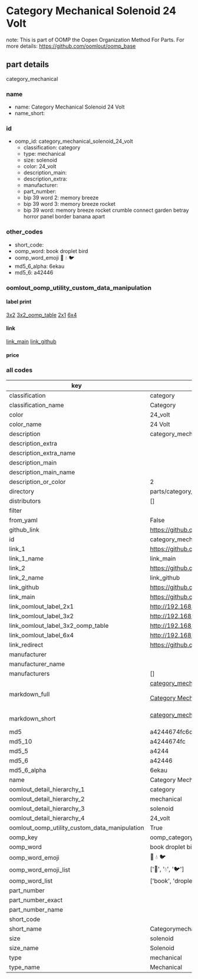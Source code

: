 # Category Mechanical Solenoid 24 Volt  

note: This is part of OOMP the Oopen Organization Method For Parts. For more details: https://github.com/oomlout/oomp_base

##  part details
  



category_mechanical



### name
* name: Category Mechanical Solenoid 24 Volt
* name_short: 
### id
* oomp_id: category_mechanical_solenoid_24_volt
  * classification: category
  * type: mechanical
  * size: solenoid
  * color: 24_volt
  * description_main: 
  * description_extra: 
  * manufacturer: 
  * part_number: 
  * bip 39 word 2: memory breeze
  * bip 39 word 3: memory breeze rocket
  * bip 39 word: memory breeze rocket crumble connect garden betray horror panel border banana apart

### other_codes
* short_code: 
* oomp_word: book droplet bird
* oomp_word_emoji :book: :droplet: :bird:
* md5_6_alpha: 6ekau
* md5_6: a42446






### oomlout_oomp_utility_custom_data_manipulation
#### label print
[3x2](http://192.168.1.245:1112/?label=oomp%206ekau)
[3x2_oomp_table](http://192.168.1.108:1112/?label=oomp%206ekau)
[2x1](http://192.168.1.242:1112/?label=oomp%206ekau)
[6x4](http://192.168.1.55:1112/?label=oomp%206ekau)    

#### link

[link_main](https://github.com/oomlout/oomlout_oomp_version_1_messy/tree/main/parts/category_mechanical_solenoid_24_volt) [link_github](https://github.com/oomlout/oomlout_oomp_version_1_messy/tree/main/parts/category_mechanical_solenoid_24_volt)                             

#### price







### all codes 
| key | value |  
| --- | --- |  
| classification | category |  
| classification_name | Category |  
| color | 24_volt |  
| color_name | 24 Volt |  
| description | category_mechanical |  
| description_extra |  |  
| description_extra_name |  |  
| description_main |  |  
| description_main_name |  |  
| description_or_color | 2  |  
| directory | parts/category_mechanical_solenoid_24_volt |  
| distributors | [] |  
| filter |  |  
| from_yaml | False |  
| github_link | https://github.com/oomlout/oomlout_oomp_part_src/tree/main/parts/category_mechanical_solenoid_24_volt |  
| id | category_mechanical_solenoid_24_volt |  
| link_1 | https://github.com/oomlout/oomlout_oomp_version_1_messy/tree/main/parts/category_mechanical_solenoid_24_volt |  
| link_1_name | link_main |  
| link_2 | https://github.com/oomlout/oomlout_oomp_version_1_messy/tree/main/parts/category_mechanical_solenoid_24_volt |  
| link_2_name | link_github |  
| link_github | https://github.com/oomlout/oomlout_oomp_version_1_messy/tree/main/parts/category_mechanical_solenoid_24_volt |  
| link_main | https://github.com/oomlout/oomlout_oomp_version_1_messy/tree/main/parts/category_mechanical_solenoid_24_volt |  
| link_oomlout_label_2x1 | http://192.168.1.242:1112/?label=oomp%206ekau |  
| link_oomlout_label_3x2 | http://192.168.1.245:1112/?label=oomp%206ekau |  
| link_oomlout_label_3x2_oomp_table | http://192.168.1.108:1112/?label=oomp%206ekau |  
| link_oomlout_label_6x4 | http://192.168.1.55:1112/?label=oomp%206ekau |  
| link_redirect | https://github.com/oomlout/oomlout_oomp_version_1_messy/tree/main/parts/category_mechanical_solenoid_24_volt |  
| manufacturer |  |  
| manufacturer_name |  |  
| manufacturers | [] |  
| markdown_full | [category_mechanical_solenoid_24_volt](none)<br>[](none)<br>[Category Mechanical Solenoid 24 Volt](none)<br><br> |  
| markdown_short | [category_mechanical_solenoid_24_volt](none)<br><br> |  
| md5 | a4244674fc6da2ad7e97934d76c6e457 |  
| md5_10 | a4244674fc |  
| md5_5 | a4244 |  
| md5_6 | a42446 |  
| md5_6_alpha | 6ekau |  
| name | Category Mechanical Solenoid 24 Volt |  
| oomlout_detail_hierarchy_1 | category |  
| oomlout_detail_hierarchy_2 | mechanical |  
| oomlout_detail_hierarchy_3 | solenoid |  
| oomlout_detail_hierarchy_4 | 24_volt |  
| oomlout_oomp_utility_custom_data_manipulation | True |  
| oomp_key | oomp_category_mechanical_solenoid_24_volt |  
| oomp_word | book droplet bird |  
| oomp_word_emoji | :book: :droplet: :bird: |  
| oomp_word_emoji_list | [':book:', ':droplet:', ':bird:'] |  
| oomp_word_list | ['book', 'droplet', 'bird'] |  
| part_number |  |  
| part_number_exact |  |  
| part_number_name |  |  
| short_code |  |  
| short_name | Categorymechanical |  
| size | solenoid |  
| size_name | Solenoid |  
| type | mechanical |  
| type_name | Mechanical |  
